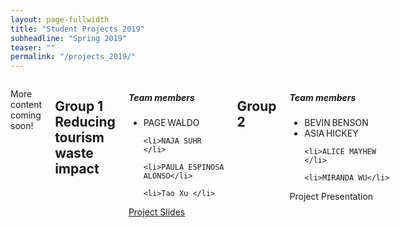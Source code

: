 ```yaml
---
layout: page-fullwidth
title: "Student Projects 2019"
subheadline: "Spring 2019"
teaser: ""
permalink: "/projects_2019/"
---
```


<div class="medium-8 medium-pull-4 columns" markdown="1"> 

More content coming soon!
## Group 1 Reducing tourism waste impact
<div class="panel">
<h5>Team members</h5>
  
<ul>
	<li>PAGE WALDO </li>

	<li>NAJA SUHR </li>

	<li>PAULA ESPINOSA ALONSO</li>

	<li>Tao Xu </li>
</ul>


<a class="button small" href="{{ site.baseurl }}/course_docs/1_Meal_Deals.pdf" target="_blank">Project Slides</a>

</div>

## Group 2
<div class="panel">
<h5>Team members</h5>

<ul>
	<li>BEVIN BENSON</li>
	<li>ASIA HICKEY</li>

	<li>ALICE MAYHEW </li>

	<li>MIRANDA WU</li>
</ul>
 

Project Presentation

</div>
</div>
